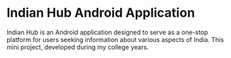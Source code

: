 # Indian Hub Android Application
 Indian Hub is an Android application designed to serve as a one-stop platform for users seeking information about various aspects of India. This mini project, developed during my college years.

